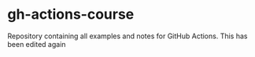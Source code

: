 # gh-actions-course
Repository containing all examples and notes for GitHub Actions.  This has been edited again

